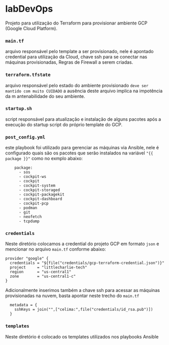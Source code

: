 # labDevOps
Projeto para utilização do Terraform para provisionar ambiente GCP (Google Cloud Platform).

### `main.tf` 
arquivo responsável pelo template a ser provisionado, nele é apontado credential para utilização da Cloud, chave ssh para se conectar nas máquinas provisionadas, Regras de Firewall a serem criadas.

### `terraform.tfstate` 
arquivo responsável pelo estado do ambiente provisionado ``deve ser mantido com muito CUIDADO`` a ausência deste arquivo implica na impotência da m     antenabilidade do seu ambiente.

### `startup.sh` 
script responsável para atualização e instalação de alguns pacotes após a execução do startup script do próprio template do GCP.

### `post_config.yml` 
este playbook foi utilizado para gerenciar as máquinas via Ansible, nele é configurado quais são os pacotes que serão instalados na variável `"{{ package }}"` como no exmplo abaixo:
`````
    package: 
      - sos
      - cockpit-ws 
      - cockpit 
      - cockpit-system 
      - cockpit-storaged 
      - cockpit-packagekit 
      - cockpit-dashboard
      - cockpit-pcp
      - podman
      - git
      - neofetch
      - tcpdump
`````
### `credentials` 
Neste diretório colocamos a credential do projeto GCP em formato `json` e mencionar no arquivo `main.tf` conforme abaixo: 
`````
provider "google" {
  credentials = "${file("credentials/gcp-terraform-credential.json")}"
  project     = "littlecharlie-tech"
  region      = "us-central1"
  zone        = "us-central1-c"
}
`````
Adicionalmente inserimos também a chave ssh para acessar as máquinas provisionadas na nuvem, basta apontar neste trecho do `main.tf`
`````
  metadata = {
    sshKeys = join("",["celima:",file("credentials/id_rsa.pub")])
  }  
`````
### `templates` 
Neste diretório é colocado os templates utilizados nos playbooks Ansible